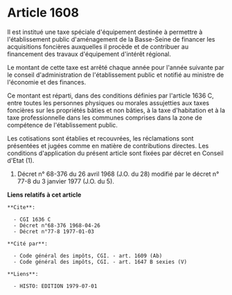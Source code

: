 # Article 1608

Il est institué une taxe spéciale d'équipement destinée à permettre à l'établissement public d'aménagement de la Basse-Seine
de financer les acquisitions foncières auxquelles il procède et de contribuer au financement des travaux d'équipement
d'intérêt régional.

Le montant de cette taxe est arrêté chaque année pour l'année suivante par le conseil d'administration de l'établissement
public et notifié au ministre de l'économie et des finances.

Ce montant est réparti, dans des conditions définies par l'article 1636 C, entre toutes les personnes physiques ou morales
assujetties aux taxes foncières sur les propriétés bâties et non bâties, à la taxe d'habitation et à la taxe professionnelle
dans les communes comprises dans la zone de compétence de l'établissement public.

Les cotisations sont établies et recouvrées, les réclamations sont présentées et jugées comme en matière de contributions
directes.     Les conditions d'application du présent article sont fixées par décret en Conseil d'Etat (1).

1)  Décret n° 68-376 du 26 avril 1968 (J.O. du 28) modifié par le décret n° 77-8 du 3 janvier 1977 (J.O. du 5).

**Liens relatifs à cet article**

	**Cite**:

	  - CGI 1636 C
	  - Décret n°68-376 1968-04-26
	  - Décret n°77-8 1977-01-03

	**Cité par**:

	  - Code général des impôts, CGI. - art. 1609 (Ab)
	  - Code général des impôts, CGI. - art. 1647 B sexies (V)

	**Liens**:

	  - HISTO: EDITION 1979-07-01
